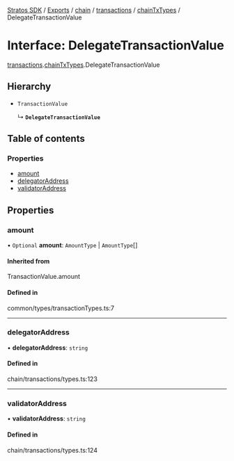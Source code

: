 [Stratos SDK](../README.md) / [Exports](../modules.md) / [chain](../modules/chain.md) / [transactions](../modules/chain.transactions.md) / [chainTxTypes](../modules/chain.transactions.chainTxTypes.md) / DelegateTransactionValue

# Interface: DelegateTransactionValue

[transactions](../modules/chain.transactions.md).[chainTxTypes](../modules/chain.transactions.chainTxTypes.md).DelegateTransactionValue

## Hierarchy

- `TransactionValue`

  ↳ **`DelegateTransactionValue`**

## Table of contents

### Properties

- [amount](chain.transactions.chainTxTypes.DelegateTransactionValue.md#amount)
- [delegatorAddress](chain.transactions.chainTxTypes.DelegateTransactionValue.md#delegatoraddress)
- [validatorAddress](chain.transactions.chainTxTypes.DelegateTransactionValue.md#validatoraddress)

## Properties

### amount

• `Optional` **amount**: `AmountType` \| `AmountType`[]

#### Inherited from

TransactionValue.amount

#### Defined in

common/types/transactionTypes.ts:7

___

### delegatorAddress

• **delegatorAddress**: `string`

#### Defined in

chain/transactions/types.ts:123

___

### validatorAddress

• **validatorAddress**: `string`

#### Defined in

chain/transactions/types.ts:124
